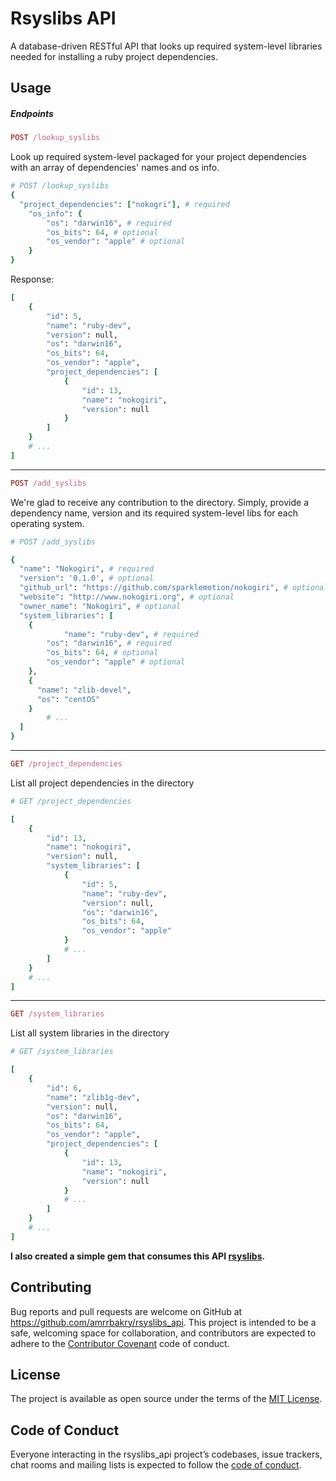 # Rsyslibs API
A database-driven RESTful API that looks up required system-level libraries needed for installing a ruby project dependencies.
## Usage
##### Endpoints

```ruby
POST /lookup_syslibs
```


Look up required system-level packaged for your project dependencies with an array of dependencies' names and os info.
```ruby
# POST /lookup_syslibs
{
  "project_dependencies": ["nokogri"], # required
	"os_info": {
		"os": "darwin16", # required
		"os_bits": 64, # optional
		"os_vendor": "apple" # optional
	}
}
```
Response:
```ruby
[
    {
        "id": 5,
        "name": "ruby-dev",
        "version": null,
        "os": "darwin16",
        "os_bits": 64,
        "os_vendor": "apple",
        "project_dependencies": [
            {
                "id": 13,
                "name": "nokogiri",
                "version": null
            }
        ]
    }
    # ...
]
```
---
```ruby
POST /add_syslibs
```


We're glad to receive any contribution to the directory. Simply, provide a dependency name, version and its required system-level libs for each operating system.
```ruby
# POST /add_syslibs

{
  "name": "Nokogiri", # required
  "version": '0.1.0', # optional
  "github_url": "https://github.com/sparklemotion/nokogiri", # optional
  "website": "http://www.nokogiri.org", # optional
  "owner_name": "Nokogiri", # optional
  "system_libraries": [
    {
		    "name": "ruby-dev", # required
        "os": "darwin16", # required
        "os_bits": 64, # optional
        "os_vendor": "apple" # optional
    },
    {
      "name": "zlib-devel",
      "os": "centOS"
    }
		# ...
  ]
}
```
---
```ruby
GET /project_dependencies
```


List all project dependencies in the directory
```ruby
# GET /project_dependencies

[
    {
        "id": 13,
        "name": "nokogiri",
        "version": null,
        "system_libraries": [
            {
                "id": 5,
                "name": "ruby-dev",
                "version": null,
                "os": "darwin16",
                "os_bits": 64,
                "os_vendor": "apple"
            }
            # ...
        ]
    }
    # ...
]
```
---
```ruby
GET /system_libraries
```

List all system libraries in the directory
```ruby
# GET /system_libraries

[
    {
        "id": 6,
        "name": "zlib1g-dev",
        "version": null,
        "os": "darwin16",
        "os_bits": 64,
        "os_vendor": "apple",
        "project_dependencies": [
            {
                "id": 13,
                "name": "nokogiri",
                "version": null
            }
            # ...
        ]
    }
    # ...
]
```
**I also created a simple gem that consumes this API [rsyslibs](https://github.com/Amrrbakry/rsyslibs).**

## Contributing

Bug reports and pull requests are welcome on GitHub at https://github.com/amrrbakry/rsyslibs_api. This project is intended to be a safe, welcoming space for collaboration, and contributors are expected to adhere to the [Contributor Covenant](http://contributor-covenant.org) code of conduct.

## License

The project is available as open source under the terms of the [MIT License](http://opensource.org/licenses/MIT).

## Code of Conduct

Everyone interacting in the rsyslibs_api project’s codebases, issue trackers, chat rooms and mailing lists is expected to follow the [code of conduct](https://github.com/amrrbakry/rsyslibs/blob/master/CODE_OF_CONDUCT.md).
